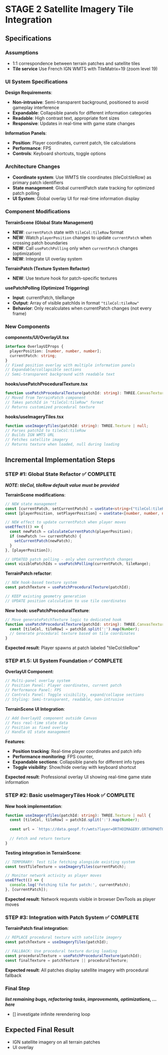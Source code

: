 # STAGE 2 Satellite Imagery Tile Integration

## Specifications

### Assumptions
- 1:1 correspondence between terrain patches and satellite tiles
- **Tile service** Use French IGN WMTS with TileMatrix=19 (zoom level 19)

### UI System Specifications

**Design Requirements**:
- **Non-intrusive**: Semi-transparent background, positioned to avoid gameplay interference
- **Expandable**: Collapsible panels for different information categories
- **Readable**: High contrast text, appropriate font sizes
- **Responsive**: Updates in real-time with game state changes

**Information Panels**:
- **Position**: Player coordinates, current patch, tile calculations
- **Performance**: FPS
- **Controls**: Keyboard shortcuts, toggle options



### Architecture Changes
- **Coordinate system**: Use WMTS tile coordinates (tileCol:tileRow) as primary patch identifiers
- **State management**: Global currentPatch state tracking for optimized patch polling
- **UI System**: Global overlay UI for real-time information display

### Component Modifications

**TerrainScene (Global State Management)**
- **NEW**: `currentPatch` state with `tileCol:tileRow` format
- **NEW**: Watch `playerPosition` changes to update `currentPatch` when crossing patch boundaries
- **NEW**: Call `usePatchPolling` only when `currentPatch` changes (optimization)
- **NEW**: Integrate UI overlay system

**TerrainPatch (Texture System Refactor)**
- **NEW**: Use texture hook for patch-specific textures

**usePatchPolling (Optimized Triggering)**
- **Input**: currentPatch, tileRange
- **Output**: Array of visible patchIds in format `"tileCol:tileRow"`
- **Behavior**: Only recalculates when currentPatch changes (not every frame)

### New Components

**components/UI/OverlayUI.tsx**
```typescript
interface OverlayUIProps {
  playerPosition: [number, number, number];
  currentPatch: string;
}
// Fixed position overlay with multiple information panels
// Expandable/collapsible sections
// Semi-transparent background with readable text
```

**hooks/usePatchProceduralTexture.tsx**
```typescript
function usePatchProceduralTexture(patchId: string): THREE.CanvasTexture;
// Moved from TerrainPatch component
// Takes patchId in "tileCol:tileRow" format
// Returns customized procedural texture
```

**hooks/useImageryTiles.tsx**
```typescript
function useImageryTiles(patchId: string): THREE.Texture | null;
// Parses patchId to tileCol:tileRow
// Builds IGN WMTS URL
// Fetches satellite imagery
// Returns texture when loaded, null during loading
```

## Incremental Implementation Steps

### STEP #1: Global State Refactor  ✅ **COMPLETE** 

***NOTE: tileCol, tileRow default value must be provided***

**TerrainScene modifications**:
```typescript
// NEW state management
const [currentPatch, setCurrentPatch] = useState<string>("tileCol:tileRow");
const [playerPosition, setPlayerPosition] = useState<[number, number, number]>([0, 0, 0]);

// NEW effect to update currentPatch when player moves
useEffect(() => {
  const newPatch = calculateCurrentPatch(playerPosition);
  if (newPatch !== currentPatch) {
    setCurrentPatch(newPatch);
  }
}, [playerPosition]);

// UPDATED patch polling - only when currentPatch changes
const visiblePatchIds = usePatchPolling(currentPatch, tileRange);
```

**TerrainPatch refactor**:
```typescript
// NEW hook-based texture system
const patchTexture = usePatchProceduralTexture(patchId);

// KEEP existing geometry generation
// UPDATE position calculation to use tile coordinates
```

**New hook: usePatchProceduralTexture**:
```typescript
// Move generatePatchTexture logic to dedicated hook
function usePatchProceduralTexture(patchId: string): THREE.CanvasTexture {
  const [tileCol, tileRow] = patchId.split(':').map(Number);
  // Generate procedural texture based on tile coordinates
}
```

**Expected result**: Player spawns at patch labeled "tileCol:tileRow"

### STEP #1.5: UI System Foundation ✅ **COMPLETE** 

**OverlayUI Component**:
```typescript
// Multi-panel overlay system
// Position Panel: Player coordinates, current patch
// Performance Panel: FPS
// Controls Panel: Toggle visibility, expand/collapse sections
// Styling: Semi-transparent, readable, non-intrusive
```

**TerrainScene UI Integration**:
```typescript
// Add OverlayUI component outside Canvas
// Pass real-time state data
// Position as fixed overlay
// Handle UI state management
```

**Features**:
- **Position tracking**: Real-time player coordinates and patch info
- **Performance monitoring**: FPS counter,
- **Expandable sections**: Collapsible panels for different info types
- **Toggle visibility**: Show/hide overlay with keyboard shortcut

**Expected result**: Professional overlay UI showing real-time game state information

### STEP #2: Basic useImageryTiles Hook ✅ **COMPLETE** 

**New hook implementation**:
```typescript
function useImageryTiles(patchId: string): THREE.Texture | null {
  const [tileCol, tileRow] = patchId.split(':').map(Number);
  
  const url = `https://data.geopf.fr/wmts?layer=ORTHOIMAGERY.ORTHOPHOTOS&style=normal&tilematrixset=PM&Service=WMTS&Request=GetTile&Version=1.0.0&Format=image%2Fjpeg&TileMatrix=19&TileCol=${tileCol}&TileRow=${tileRow}`;
  
  // Fetch and return texture
}
```

**Testing integration in TerrainScene**:
```typescript
// TEMPORARY: Test tile fetching alongside existing system
const testTileTexture = useImageryTiles(currentPatch);

// Monitor network activity as player moves
useEffect(() => {
  console.log('Fetching tile for patch:', currentPatch);
}, [currentPatch]);
```

**Expected result**: Network requests visible in browser DevTools as player moves

### STEP #3: Integration with Patch System ✅ **COMPLETE**

**TerrainPatch final integration**:
```typescript
// REPLACE procedural texture with satellite imagery
const patchTexture = useImageryTiles(patchId);

// FALLBACK: Use procedural texture during loading
const proceduralTexture = usePatchProceduralTexture(patchId);
const finalTexture = patchTexture || proceduralTexture;
```

**Expected result**: All patches display satellite imagery with procedural fallback



### Final Step 
***list remaining bugs, refactoring tasks, improvements, optimizations,  ... here***
- [] investigate infinite rerendering loop

## Expected Final Result
- IGN satellite imagery on all terrain patches
- UI overlay 
